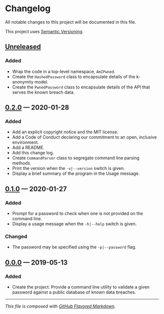 # Changelog
All notable changes to this project will be documented in this file.

This project uses [Semantic Versioning][sv].

## [Unreleased][new]

### Added
- Wrap the code in a top-level namespace, `AmIPwned`.
- Create the `HashedPassword` class to encapsulate details of the k-anonymity
  model.
- Create the `PwnedPassword` class to encapsulate details of the API that
  serves the known breach data.

## [0.2.0][0.2.0] — 2020-01-28

### Added
- Add an explicit copyright notice and the MIT license.
- Add a Code of Conduct declaring our commitment to an open, inclusive
  environment.
- Add a README.
- Add this change log.
- Create `CommandParser` class to segregate command line parsing methods.
- Print the version when the `-v|--version` switch is given.
- Display a brief summary of the program in the Usage message.

## [0.1.0][0.1.0] — 2020-01-27

### Added
- Prompt for a password to check when one is not provided on the command line.
- Display a usage message when the `-h|--help` switch is given.

### Changed
- The password may be specified using the `-p|--password` flag.

## [0.0.0][0.0.0] — 2019-05-13

### Added
- Create the project. Provide a command line utility to validate a given
  password against a public database of known data breaches.

---
_This file is composed with [GitHub Flavored Markdown][gfm]._

[gfm]: https://github.github.com/gfm/
[sv]: https://semver.org

[new]: https://github.com/petejh/amipwned/compare/HEAD..v0.2.0
[0.2.0]: https://github.com/petejh/amipwned/releases/tag/v0.2.0
[0.1.0]: https://github.com/petejh/amipwned/releases/tag/v0.1.0
[0.0.0]: https://github.com/petejh/amipwned/releases/tag/v0.0.0
